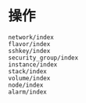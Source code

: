 # 操作

```{toctree}
network/index
flavor/index
sshkey/index
security_group/index
instance/index
stack/index
volume/index
node/index
alarm/index
```
